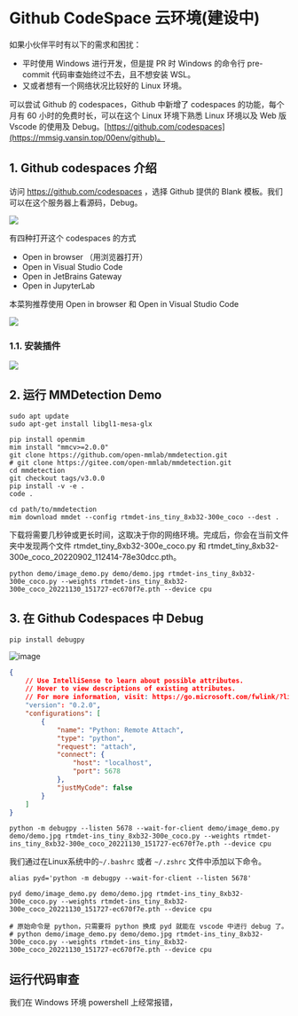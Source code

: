 # Github CodeSpace 云环境(建设中)

如果小伙伴平时有以下的需求和困扰：

* 平时使用 Windows 进行开发，但是提 PR 时 Windows 的命令行 pre-commit 代码审查始终过不去，且不想安装 WSL。
* 又或者想有一个网络状况比较好的 Linux 环境。

可以尝试 Github 的 codespaces，Github 中新增了 codespaces 的功能，每个月有 60 小时的免费时长，可以在这个 Linux 环境下熟悉 Linux 环境以及 Web 版 Vscode 的使用及 Debug。[https://github.com/codespaces](https://mmsig.vansin.top/00env/github)。

## 1. Github codespaces 介绍

访问 https://github.com/codespaces ，选择 Github 提供的 Blank 模板。我们可以在这个服务器上看源码，Debug。

![](https://github.com/open-mmlab/OpenMMLabCamp/assets/25839884/4ffabfa1-912a-4e01-8bae-006372cebe81)

有四种打开这个 codespaces 的方式

* Open in browser （用浏览器打开）
* Open in Visual Studio Code
* Open in JetBrains Gateway
* Open in JupyterLab

本菜狗推荐使用 Open in browser 和 Open in Visual Studio Code

![](https://cdn.vansin.top/picgo/segment\_anything/20230514195323.png)

### 1.1. 安装插件

![](https://github.com/open-mmlab/OpenMMLabCamp/assets/25839884/c9142f91-a7cb-49f0-b65e-575ca4f772dc)

## 2. 运行 MMDetection Demo

```shell
sudo apt update
sudo apt-get install libgl1-mesa-glx
```

```shell
pip install openmim
mim install "mmcv>=2.0.0"
git clone https://github.com/open-mmlab/mmdetection.git
# git clone https://gitee.com/open-mmlab/mmdetection.git
cd mmdetection
git checkout tags/v3.0.0
pip install -v -e .
code .
```

```shell
cd path/to/mmdetection
mim download mmdet --config rtmdet-ins_tiny_8xb32-300e_coco --dest .
```

下载将需要几秒钟或更长时间，这取决于你的网络环境。完成后，你会在当前文件夹中发现两个文件 rtmdet\_tiny\_8xb32-300e\_coco.py 和 rtmdet\_tiny\_8xb32-300e\_coco\_20220902\_112414-78e30dcc.pth。

```shell
python demo/image_demo.py demo/demo.jpg rtmdet-ins_tiny_8xb32-300e_coco.py --weights rtmdet-ins_tiny_8xb32-300e_coco_20221130_151727-ec670f7e.pth --device cpu
```

## 3. 在 Github Codespaces 中 Debug

```shell
pip install debugpy
```

![image](https://github.com/open-mmlab/OpenMMLabCamp/assets/25839884/feb3a916-4be0-43b0-b097-71ddd265cf2f)

```json
{
    // Use IntelliSense to learn about possible attributes.
    // Hover to view descriptions of existing attributes.
    // For more information, visit: https://go.microsoft.com/fwlink/?linkid=830387
    "version": "0.2.0",
    "configurations": [
        {
            "name": "Python: Remote Attach",
            "type": "python",
            "request": "attach",
            "connect": {
                "host": "localhost",
                "port": 5678
            },
            "justMyCode": false
        }
    ]
}
```

```shell
python -m debugpy --listen 5678 --wait-for-client demo/image_demo.py demo/demo.jpg rtmdet-ins_tiny_8xb32-300e_coco.py --weights rtmdet-ins_tiny_8xb32-300e_coco_20221130_151727-ec670f7e.pth --device cpu
```

我们通过在Linux系统中的`~/.bashrc` 或者 `~/.zshrc` 文件中添加以下命令。

```shell
alias pyd='python -m debugpy --wait-for-client --listen 5678'
```

```shell
pyd demo/image_demo.py demo/demo.jpg rtmdet-ins_tiny_8xb32-300e_coco.py --weights rtmdet-ins_tiny_8xb32-300e_coco_20221130_151727-ec670f7e.pth --device cpu

# 原始命令是 python，只需要将 python 换成 pyd 就能在 vscode 中进行 debug 了。
# python demo/image_demo.py demo/demo.jpg rtmdet-ins_tiny_8xb32-300e_coco.py --weights rtmdet-ins_tiny_8xb32-300e_coco_20221130_151727-ec670f7e.pth --device cpu
```

## 运行代码审查

我们在 Windows 环境 powershell 上经常报错，

